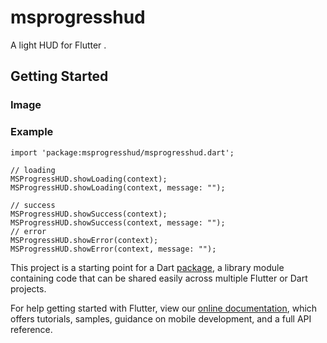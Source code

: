 # msprogresshud

A light HUD for Flutter .

## Getting Started

### Image

### Example
```
import 'package:msprogresshud/msprogresshud.dart';
```

```
// loading
MSProgressHUD.showLoading(context);
MSProgressHUD.showLoading(context, message: "");

// success
MSProgressHUD.showSuccess(context);
MSProgressHUD.showSuccess(context, message: "");
// error
MSProgressHUD.showError(context);
MSProgressHUD.showError(context, message: "");
```

This project is a starting point for a Dart
[package](https://flutter.dev/developing-packages/),
a library module containing code that can be shared easily across
multiple Flutter or Dart projects.

For help getting started with Flutter, view our 
[online documentation](https://flutter.dev/docs), which offers tutorials, 
samples, guidance on mobile development, and a full API reference.
